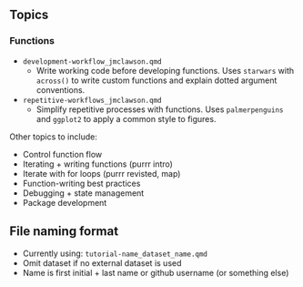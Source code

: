## Topics

### Functions
- `development-workflow_jmclawson.qmd`
  - Write working code before developing functions. Uses `starwars` with `across()` to write custom functions and explain dotted argument conventions. 
- `repetitive-workflows_jmclawson.qmd`
  - Simplify repetitive processes with functions. Uses `palmerpenguins` and `ggplot2` to apply a common style to figures. 

Other topics to include:
- Control function flow
- Iterating + writing functions (purrr intro)
- Iterate with for loops (purrr revisted, map)
- Function-writing best practices
- Debugging + state management
- Package development


## File naming format
- Currently using: `tutorial-name_dataset_name.qmd`
- Omit dataset if no external dataset is used
- Name is first initial + last name or github username (or something else)
